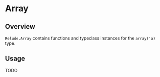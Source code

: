 # Array

## Overview

`Relude.Array` contains functions and typeclass instances for the `array('a)` type.

## Usage

TODO